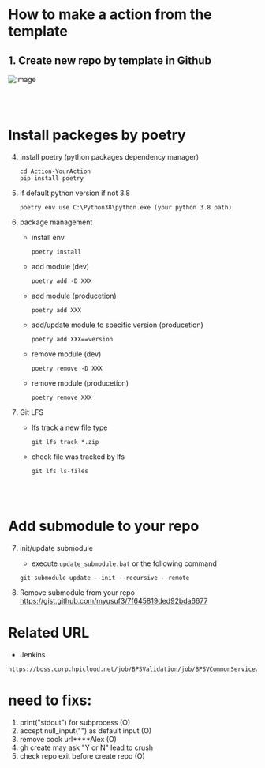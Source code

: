 # How to make a action from the template

## 1. Create new repo by template in Github


![image](https://media.github.azc.ext.hp.com/user/25873/files/7ba26cbc-2d96-4854-9b5d-2aca6bcfbd56)

<br/><br/>

# Install packeges by poetry

4. Install poetry (python packages dependency manager)

    ```
    cd Action-YourAction
    pip install poetry
    ```

5. if default python version if not 3.8
    ```
    poetry env use C:\Python38\python.exe (your python 3.8 path)
    ```
6. package management

    - install env
        ```
        poetry install
        ```
    - add module (dev)

        ```
        poetry add -D XXX
        ```

    - add module (producetion)
        ```
        poetry add XXX
        ```

    - add/update module to specific version (producetion)
        ```
        poetry add XXX==version
        ```

    - remove module (dev)
        ```
        poetry remove -D XXX
        ```

    - remove module (producetion)
        ```
        poetry remove XXX
        ```

7. Git LFS
    - lfs track a new file type
        ```
        git lfs track *.zip
        ```

    - check file was tracked by lfs
        ```
        git lfs ls-files
        ```

<br/><br/>

# Add submodule to your repo

7. init/update submodule
    - execute `update_submodule.bat` or the following command
    ```
    git submodule update --init --recursive --remote 
    ```


10. Remove submodule from your repo
    https://gist.github.com/myusuf3/7f645819ded92bda6677

# Related URL

-   Jenkins

```
https://boss.corp.hpicloud.net/job/BPSValidation/job/BPSVCommonService/
```

# need to fixs:

1. print("stdout") for subprocess (O)
2. accept null_input("") as default input (O)
3. remove cook url\*\*\*\*Alex (O)
4. gh create may ask "Y or N" lead to crush
5. check repo exit before create repo (O)
